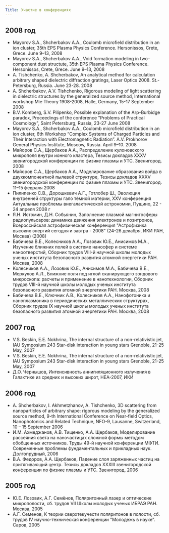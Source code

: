 ```yaml
---
Title: Участие в конференциях
---
```


## 2008 год

* Mayorov S.A., Shcherbakov A.A., Coulomb microfield distribution in an ion cluster, 35th EPS Plasma Physics Conference. Hersonissos, Crete, Grece. June 9–13, 2008
* Mayorov S.A., Shcherbakov A.A., Void formation modeling in two–component dust structute, 35th EPS Plasma Physics Conference. Hersonissos, Crete, Grece. June 9–13, 2008
* A. Tishchenko, A. Shcherbakov, An analytical method for calculation arbitrary shaped dielectric diffraction gratings, Laser Optics 2008. St.-Petersburg, Russia. June 23-28. 2008
* A. Shcherbakov, A.V. Tishchenko, Rigorous modeling of light scattering in dielectric structures by the generalized source method, International workshop Mie Theory 1908-2008, Halle, Germany, 15-17 September 2008
* B.V. Komberg, S.V. Pilipenko, Possible explanation of the Arp-Burbidge paradox, Proceedings of the conference "Problems of Practical Cosmology", Saint Petersburg, Russia, 23-27 June 2008
* Mayorov S.A., Shcherbakov A.A., Coulomb microfield distribution in an ion cluster, 6th Workshop “Complex Systems of Charged Particles and Their Interaction with Electromagnetic Radiation”. A.V. Prokhorov General Physics Institute, Moscow, Russia. April 9–10. 2008
* Майоров С.А., Щербаков А.А., Распределение кулоновского микрополя внутри ионного кластера, Тезисы докладов XXXV звенигородской конференции по физике плазмы и УТС. Звенигород. 2008
* Майоров С.А., Щербаков А.А., Моделирование образования войда в двухкомпонентной пылевой структуре, Тезисы докладов XXXV звенигородской конференции по физике плазмы и УТС. Звенигород. 11–15 февраля 2008
* Пилипенко С.В., Дорошкевич А.Г., Готлобер Ш., Эволюция внутренней структуры гало тёмной материи, XXV конференция Актуальные проблемы внегалактической астрономии, Пущино, 22 - 24 апреля 2008 г
* Я.Н. Истомин, Д.Н. Собьянин, Заполнение плазмой магнитосферы радиопульсаров: динамика движения электронов и позитронов, Всероссийская астрофизическая конференция "Астрофизика высоких энергий сегодня и завтра - 2008" (24-26 декабря, ИКИ РАН, Москва) (2008)
* Бабичева В.Е., Колесников А.А., Лозовик Ю.Е., Анисимов М.А., Изучение ближних полей в системе наносфер и системе наноотверстий, Сборник трудов VIII-й научной школы молодых ученых института безопасного развития атомной энергетики РАН. Москва, 2008
* Колесников А.А., Лозовик Ю.Е., Анисимов М.А., Бабичева В.Е., Меркулов А.Л., Ближние поля под иглой сканирующего зондового микроскопа: расчеты и применение в нанотехнологии, Сборник трудов VIII-й научной школы молодых ученых института безопасного развития атомной энергетики РАН. Москва, 2008
* Бабичева В.Е., Ключник А.В., Колесников А.А., Нанофотоника и наноплазмоника в периодических металлических структурах, Сборник трудов IX научной школы молодых ученых института безопасного развития атомной энергетики РАН. Москва, 2008 

## 2007 год

* V.S. Beskin, E.E. Nokhrina, The internal structure of a non-relativistic jet, IAU Symposium 243 Star-disk interaction in young stars Grenoble, 21-25 May, 2007
* V.S. Beskin, E.E. Nokhrina, The internal structure of a non-relativistic jet, IAU Symposium 243 Star-disk interaction in young stars Grenoble, 21-25 May, 2007
* Д.О. Чернышов, Интенсивность аннигиляционного излучения в Галактике из средних и высоких широт, HEA-2007, ИКИ 

## 2006 год

* A. Shcherbakov, I. Akhmetzhanov, A. Tishchenko, 3D scattering from nanoparticles of arbitrary shape: rigorous modeling by the generalized source method, 9-th International Conference on Near-field Optics, Nanophotonics and Related Technique, NFO-9, Lausanne, Switzerland, 10 – 15 September 2006
* И.М. Ахмеджанов, А.В. Тищенко, А.А. Щербаков, Моделирование рассеяния света на наночастицах сложной формы методом обобщенных источников. Труды 49-й научной конференции МФТИ. Современные проблемы фундаментальных и прикладных наук. Долгопрудный, 2006
* В.А. Федоров, А.А. Щербаков, Падение слоя заряженных частиц на притягивающий центр. Тезисы докладов XXXIII звенигородской конференции по физике плазмы и УТС. Звенигород, 2006

## 2005 год

* Ю.Е. Лозовик, А.Г. Семёнов, Поляритонный лазер и оптические микрополости, сб. трудов VII Школы молодых ученых ИБРАЭ РАН. Москва, 2005
* А.Г. Семенов, К теории сверхтекучести поляритонов в полости, сб. трудов IV научно-техническая конференции "Молодежь в науке". Саров, 2005 
